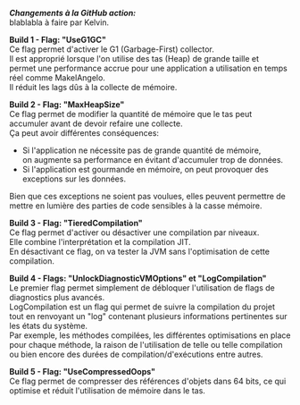 ***Changements à la GitHub action:***  
blablabla à faire par Kelvin.
  
**Build 1 - Flag: "UseG1GC"**  
Ce flag permet d'activer le G1 (Garbage-First) collector.  
Il est approprié lorsque l'on utilise des tas (Heap) de grande taille et  
permet une performance accrue pour une application a utilisation en temps réel comme MakelAngelo.    
Il réduit les lags dûs à la collecte de mémoire.

**Build 2 - Flag: "MaxHeapSize"**  
Ce flag permet de modifier la quantité de mémoire que le tas peut accumuler avant de devoir refaire une collecte.  
Ça peut avoir différentes conséquences: 
- Si l'application ne nécessite pas de grande quantité de mémoire,  
on augmente sa performance en évitant d'accumuler trop de données.
- Si l'application est gourmande en mémoire, on peut provoquer des exceptions sur les données.  
  
Bien que ces exceptions ne soient pas voulues, elles peuvent permettre de mettre en lumière des parties de code sensibles à la casse mémoire.

**Build 3 - Flag: "TieredCompilation"**  
Ce flag permet d'activer ou désactiver une compilation par niveaux.  
Elle combine l'interprétation et la compilation JIT.  
En désactivant ce flag, on va tester la JVM sans l'optimisation de cette compilation.

**Build 4 - Flags: "UnlockDiagnosticVMOptions" et "LogCompilation"**  
Le premier flag permet simplement de débloquer l'utilisation de flags de diagnostics plus avancés.  
LogCompilation est un flag qui permet de suivre la compilation du projet tout en renvoyant un "log" contenant plusieurs informations pertinentes sur les états du système.  
Par exemple, les méthodes compilées, les différentes optimisations en place pour chaque méthode, la raison de l'utilisation de telle ou telle compilation ou bien encore des durées de compilation/d'exécutions entre autres.

**Build 5 - Flag: "UseCompressedOops"**  
Ce flag permet de compresser des références d'objets dans 64 bits, ce qui optimise et réduit l'utilisation de mémoire dans le tas.  
